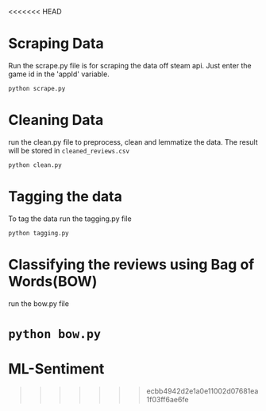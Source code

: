 <<<<<<< HEAD
# Scraping Data

Run the scrape.py file is for scraping the data off steam api. Just enter the game id in the 'appId' variable.

`python scrape.py`

# Cleaning Data

run the clean.py file to preprocess, clean and lemmatize the data. The result will be stored in `cleaned_reviews.csv`

`python clean.py`

# Tagging the data

To tag the data run the tagging.py file

`python tagging.py`

# Classifying the reviews using Bag of Words(BOW)

run the bow.py file

`python bow.py`
=======
# ML-Sentiment
>>>>>>> ecbb4942d2e1a0e11002d07681ea1f03ff6ae6fe
